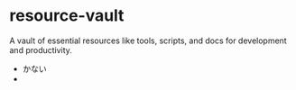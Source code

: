 # resource-vault
A vault of essential resources like tools, scripts, and docs for development and productivity.
* かない
* 
